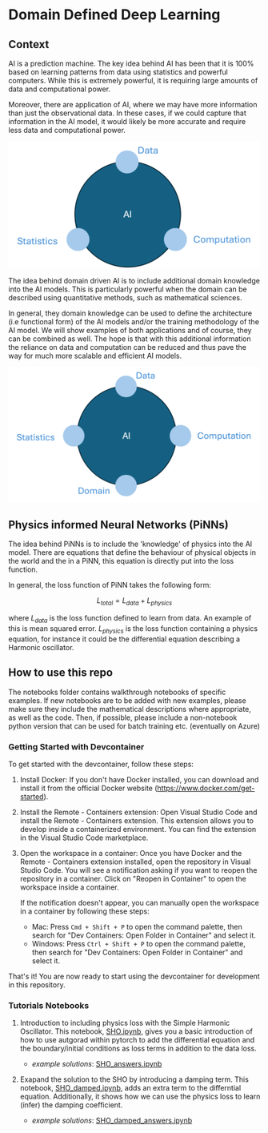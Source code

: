 # Domain Defined Deep Learning

## Context

AI is a prediction machine. The key idea behind AI has been that it is 100% based on learning patterns from data using statistics and powerful computers. While this is extremely powerful, it is requiring large amounts of data and computational power.

Moreover, there are application of AI, where we may have more information than just the observational data. In these cases, if we could capture that information in the AI model, it would likely be more accurate and require less data and computational power.

![The three dimensions of traditional AI](AI.png)

The idea behind domain driven AI is to include additional domain knowledge into the AI models. This is particularly powerful when the domain can be described using quantitative methods, such as mathematical sciences.

In general, they domain knowledge can be used to define the architecture (i.e functional form) of the AI models and/or the training methodology of the AI model. We will show examples of both applications and of course, they can be combined as well. The hope is that with this additional information the reliance on data and computation can be reduced and thus pave the way for much more scalable and efficient AI models.

![Adding the fourth dimension of domain](domAI.png)

## Physics informed Neural Networks (PiNNs)

The idea behind PiNNs is to include the 'knowledge' of physics into the AI model. There are equations that define the behaviour of physical objects in the world and the in a PiNN, this equation is directly put into the loss function. 

In general, the loss function of PiNN takes the following form:

$$
L_{total} = L_{data} + L_{physics}
$$

where $L_{data}$ is the loss function defined to learn from data. An example of this is mean squared error. $L_{physics}$ is the loss function containing a physics equation, for instance it could be the differential equation describing a Harmonic oscillator.

## How to use this repo

The notebooks folder contains walkthrough notebooks of specific examples. 
If new notebooks are to be added with new examples, please make sure they include the mathematical descriptions where appropriate, as well as the code.
Then, if possible, please include a non-notebook python version that can be used for batch training etc. (eventually on Azure)

### Getting Started with Devcontainer

To get started with the devcontainer, follow these steps:

1. Install Docker: If you don't have Docker installed, you can download and install it from the official Docker website (https://www.docker.com/get-started).

2. Install the Remote - Containers extension: Open Visual Studio Code and install the Remote - Containers extension. This extension allows you to develop inside a containerized environment. You can find the extension in the Visual Studio Code marketplace.

3. Open the workspace in a container: Once you have Docker and the Remote - Containers extension installed, open the repository in Visual Studio Code. You will see a notification asking if you want to reopen the repository in a container. Click on "Reopen in Container" to open the workspace inside a container.

    If the notification doesn't appear, you can manually open the workspace in a container by following these steps:
    - Mac: Press `Cmd + Shift + P` to open the command palette, then search for "Dev Containers: Open Folder in Container" and select it.
    - Windows: Press `Ctrl + Shift + P` to open the command palette, then search for "Dev Containers: Open Folder in Container" and select it.

That's it! You are now ready to start using the devcontainer for development in this repository.

### Tutorials Notebooks

1. Introduction to including physics loss with the Simple Harmonic Oscillator. This notebook, [SHO.ipynb](notebooks/SHO.ipynb), gives you a basic introduction of how to use autgorad within pytorch to add the differential equation and the boundary/initial conditions as loss terms in addition to the data loss. 
    
    - _example solutions_: [SHO_answers.ipynb](notebooks/SHO_answers.ipynb)

2. Exapand the solution to the SHO by introducing a damping term. This notebook, [SHO_damped.ipynb](notebooks/SHO_damped.ipynb), adds an extra term to the differntial equation. Additionally, it shows how we can use the physics loss to learn (infer) the damping coefficient. 
    
    - _example solutions_: [SHO_damped_answers.ipynb](notebooks/SHO_damped_answers.ipynb)


